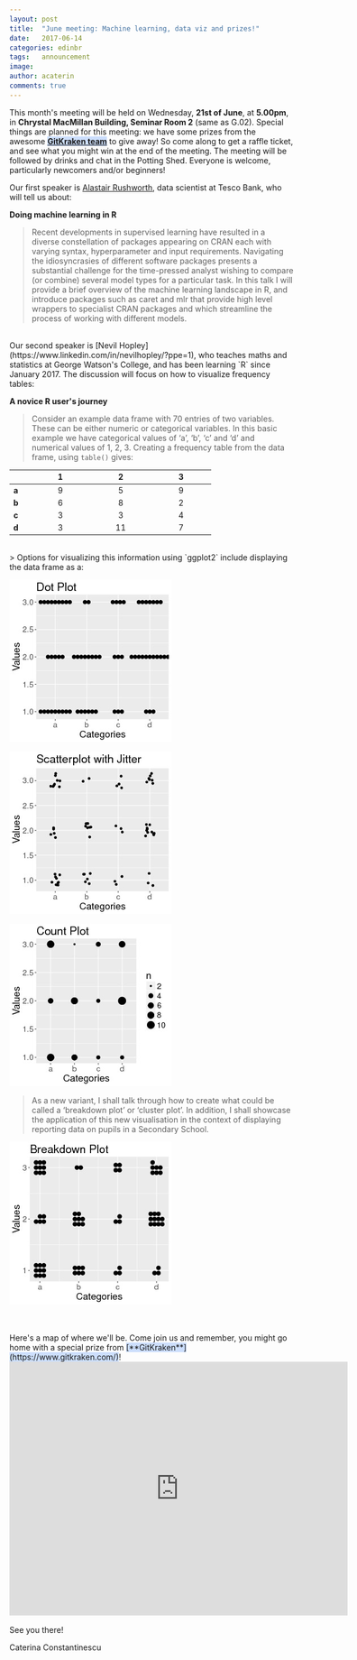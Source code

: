 ```yaml
---
layout: post
title:  "June meeting: Machine learning, data viz and prizes!"
date:   2017-06-14
categories: edinbr
tags:   announcement
image:
author: acaterin
comments: true
---
```


This month's meeting will be held on Wednesday, **21st of June**, at **5.00pm**, in **Chrystal MacMillan Building, Seminar Room 2** (same as G.02). Special things are planned for this meeting: we have some prizes from the awesome <span style="background-color: #ccdefc">[**GitKraken team**](https://www.gitkraken.com/)</span> to give away! So come along to get a raffle ticket, and see what you might win at the end of the meeting. The meeting will be followed by drinks and chat in the Potting Shed. Everyone is welcome, particularly newcomers and/or beginners! 



Our first speaker is [Alastair Rushworth](https://alastairrushworth.github.io/), data scientist at Tesco Bank, who will tell us about:

**Doing machine learning in R** 
> Recent developments in supervised learning have resulted in a diverse constellation of packages appearing on CRAN each with varying syntax, hyperparameter and input requirements. Navigating the idiosyncrasies of different software packages presents a substantial challenge for the time-pressed analyst wishing to compare (or combine) several model types for a particular task. In this talk I will provide a brief overview of the machine learning landscape in R, and introduce packages such as caret and mlr that provide high level wrappers to specialist CRAN packages and which streamline the process of working with different models.


<br>
Our second speaker is [Nevil Hopley](https://www.linkedin.com/in/nevilhopley/?ppe=1), who teaches maths and statistics at George Watson's College, and has been learning `R` since January 2017. The discussion will focus on how to visualize frequency tables:

**A novice R user's journey** 
> Consider an example data frame with 70 entries of two variables. These can be either numeric or categorical variables. In this basic example we have categorical values of ‘a’, ‘b’, ‘c’ and ‘d’ and numerical values of 1, 2, 3. Creating a frequency table from the data frame, using `table()` gives:

|             |&emsp;&emsp;&emsp;1&emsp;&emsp;&emsp;|&emsp;&emsp;&emsp;2&emsp;&emsp;&emsp;|&emsp;&emsp;&emsp;3&emsp;&emsp;&emsp;|
|:-----------:|:-----------------------------------:|:-----------------------------------:|:-----------------------------------:|
| **a**&emsp; |      9                              |      5                              |      9                              |
| **b**&emsp; |      6                              |      8                              |      2                              |
| **c**&emsp; |      3                              |      3                              |      4                              |
| **d**&emsp; |      3                              |     11                              |      7                              |

<br>
> Options for visualizing this information using `ggplot2` include displaying the data frame as a:

![](https://github.com/EdinbR/edinbr-talks/raw/master/2017-06-12/EdinbR_Dotplot.jpg)

![](https://github.com/EdinbR/edinbr-talks/raw/master/2017-06-12/EdinbR_Jitter.jpg)

![(Count plot created using `geom_count`).](https://github.com/EdinbR/edinbr-talks/raw/master/2017-06-12/EdinbR_Count.jpg)

> As a new variant, I shall talk through how to create what could be called a ‘breakdown plot’ or ‘cluster plot’. In addition, I shall showcase the application of this new visualisation in the context of displaying reporting data on pupils in a Secondary School.

![Breakdown / cluster plot](https://github.com/EdinbR/edinbr-talks/raw/master/2017-06-12/EdinbR_Breakdown.jpg)




<br>
<br>
Here's a map of where we'll be. Come join us and remember, you might go home with a special prize from <span style="background-color: #ccdefc">[**GitKraken**](https://www.gitkraken.com/)</span>!

<iframe src="https://www.google.com/maps/embed?pb=!1m18!1m12!1m3!1d2234.2972426677015!2d-3.193004684452925!3d55.944219880605004!2m3!1f0!2f0!3f0!3m2!1i1024!2i768!4f13.1!3m3!1m2!1s0x4887c783524452cb%3A0x5ad41dfcf80bdc1b!2sChrystal+Macmillan+Building!5e0!3m2!1sen!2suk!4v1491999219930" width="600" height="450" frameborder="0" style="border:0" allowfullscreen></iframe>

<br>


See you there!

Caterina Constantinescu
